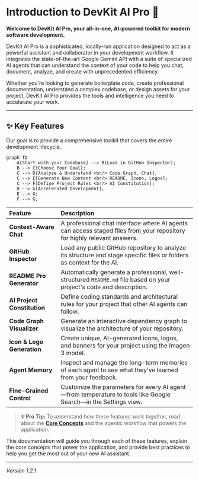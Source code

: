 # Introduction to DevKit AI Pro 🚀

**Welcome to DevKit AI Pro, your all-in-one, AI-powered toolkit for modern software development.**

DevKit AI Pro is a sophisticated, locally-run application designed to act as a powerful assistant and collaborator in your development workflow. It integrates the state-of-the-art Google Gemini API with a suite of specialized AI agents that can understand the context of your code to help you chat, document, analyze, and create with unprecedented efficiency.

Whether you're looking to generate boilerplate code, create professional documentation, understand a complex codebase, or design assets for your project, DevKit AI Pro provides the tools and intelligence you need to accelerate your work.

---

## ✨ Key Features

Our goal is to provide a comprehensive toolkit that covers the entire development lifecycle.

```mermaid
graph TD
    A[Start with your Codebase] --> B(Load in GitHub Inspector);
    B --> C{Choose Your Goal};
    C --> D[Analyze & Understand <br/> Code Graph, Chat];
    C --> E[Generate New Content <br/> README, Icons, Logos];
    C --> F[Define Project Rules <br/> AI Constitution];
    D --> G[Accelerated Development];
    E --> G;
    F --> G;
```

| Feature                  | Description                                                                                                                   |
| :----------------------- | :---------------------------------------------------------------------------------------------------------------------------- |
| **Context-Aware Chat**     | A professional chat interface where AI agents can access staged files from your repository for highly relevant answers.         |
| **GitHub Inspector**       | Load any public GitHub repository to analyze its structure and stage specific files or folders as context for the AI.          |
| **README Pro Generator**   | Automatically generate a professional, well-structured `README.md` file based on your project's code and description.           |
| **AI Project Constitution**| Define coding standards and architectural rules for your project that other AI agents can follow.                             |
| **Code Graph Visualizer**  | Generate an interactive dependency graph to visualize the architecture of your repository.                                    |
| **Icon & Logo Generation** | Create unique, AI-generated icons, logos, and banners for your project using the Imagen 3 model.                              |
| **Agent Memory**           | Inspect and manage the long-term memories of each agent to see what they've learned from your feedback.                         |
| **Fine-Grained Control**   | Customize the parameters for every AI agent—from temperature to tools like Google Search—in the Settings view.                |

> **💡 Pro Tip:** To understand how these features work together, read about the [**Core Concepts**](./03-core-concepts.md) and the agentic workflow that powers the application.

This documentation will guide you through each of these features, explain the core concepts that power the application, and provide best practices to help you get the most out of your new AI assistant.

---
*Version 1.2.1*